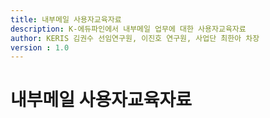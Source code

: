 ```yaml
---
title: 내부메일 사용자교육자료
description: K-에듀파인에서 내부메일 업무에 대한 사용자교육자료
author: KERIS 김권수 선임연구원, 이진호 연구원, 사업단 최한아 차장
version : 1.0
---
```


# 내부메일 사용자교육자료
